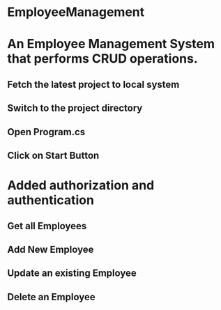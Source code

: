 # EmployeeManagement
# An Employee Management System that performs CRUD operations.

## Fetch the latest project to local system
## Switch to the project directory
## Open Program.cs
## Click on Start Button

# Added authorization and authentication

## Get all Employees
## Add New Employee
## Update an existing Employee
## Delete an Employee

